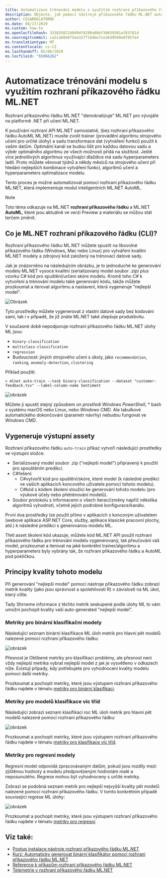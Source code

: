 ```yaml
---
title: Automatizace trénování modelu s využitím rozhraní příkazového řádku ML.NET
description: Objevte, jak pomocí nástroje příkazového řádku ML.NET automaticky trénování nejlepší model z příkazového řádku.
author: CESARDELATORRE
ms.date: 04/17/2019
ms.custom: how-to
ms.openlocfilehash: 33383582140d9df4290a0bbf30659301af837d1d
ms.sourcegitcommit: ca2ca60e6f5ea327f164be7ce26d9599e0f85fe4
ms.translationtype: MT
ms.contentlocale: cs-CZ
ms.lasthandoff: 05/06/2019
ms.locfileid: "65066262"
---
```

# <a name="automate-model-training-with-the-mlnet-cli"></a>Automatizace trénování modelu s využitím rozhraní příkazového řádku ML.NET

Rozhraní příkazového řádku ML.NET "demokratizuje" ML.NET pro vývojáře na platformě .NET při učení ML.NET.

K používání rozhraní API ML.NET samostatně, (bez rozhraní příkazového řádku AutoML ML.NET) musíte zvolit trainer (provádění algoritmu strojového učení pro určité úlohy) a sadu transformace dat (vytváření funkcí) použít k vašim datům. Optimální kanál se budou lišit pro každou datovou sadu a výběr optimálního algoritmu ze všech možností přidá na složitost. Ještě více jednotlivých algoritmus využívající dlaždice má sadu hyperparameters ladit. Proto můžete věnovat týdnů a někdy měsíců na strojového učení při hledání nejlepších kombinace vytváření funkcí, algoritmů učení a hyperparameters optimalizace modelu.

Tento proces je možné automatizovat pomocí rozhraní příkazového řádku ML.NET, která implementuje modul inteligentních ML.NET AutoML. 

> [!NOTE]
> Toto téma odkazuje na ML.NET **rozhraní příkazového řádku** a ML.NET **AutoML**, které jsou aktuálně ve verzi Preview a materiálu se můžou stát terčem změnit. 

## <a name="what-is-the-mlnet-command-line-interface-cli"></a>Co je ML.NET rozhraní příkazového řádku (CLI)?

Rozhraní příkazového řádku ML.NET můžete spustit na libovolné příkazového řádku (Windows, Mac nebo Linux) pro vytváření kvalitní ML.NET modely a zdrojový kód založený na trénovací datové sady.

Jak je znázorněno na následujícím obrázku, je to jednoduché ke generování modelu ML.NET vysoce kvalitní (serializovaný model soubor .zip) plus vzorku C# kód pro spuštění/určení skóre modelu. Kromě toho C# k vytvoření a trénování modelu také generování kódu, takže můžete prozkoumat a iterovat algoritmu a nastavení, která vygeneruje "nejlepší model". 

![Obrázek](media/automate-training-with-cli/cli-high-level-process.png "AutoML modul práci uvnitř rozhraní příkazového řádku ML.NET")

Tyto prostředky můžete vygenerovat z vlastní datové sady bez kódování sami, tak i v případě, že již znáte ML.NET také zlepšuje produktivitu.

V současné době nepodporuje rozhraní příkazového řádku ML.NET úlohy ML jsou:

- `binary-classification`
- `multiclass-classification` 
- `regression`
- Budoucnost: jiných strojového učení s úkoly, jako `recommendation`, `ranking`, `anomaly-detection`, `clustering`

Příklad použití:

```console
> mlnet auto-train --task binary-classification --dataset "customer-feedback.tsv" --label-column-name Sentiment
```

![obrázek](media/automate-training-with-cli/cli-model-generation.gif)

Můžete ji spustit stejný způsobem on *prostředí Windows PowerShell*, * bash v systému macOS nebo Linux, nebo *Windows CMD*. Ale tabulkové automatického dokončování (parametr návrhy) nebudou fungovat ve *Windows CMD*.

## <a name="output-assets-generated"></a>Vygeneruje výstupní assety

Rozhraní příkazového řádku `auto-train` příkaz vytvoří následující prostředky ve výstupní složce:

- Serializovaný model soubor .zip ("nejlepší model") připravený k použití pro spouštěním predikcí. 
- C#řešení:
    - C#vytvořit kód pro spuštění/skóre, které model (k následné predikci ve vašich aplikacích koncového uživatele pomocí tohoto modelu).
    - C#kód s kódem školení sloužící ke generování tohoto modelu (pro výukové účely nebo přetrénování modelů).
- Soubor protokolu s informacemi o všech iterací/změny napříč několika algoritmů vyhodnotí, včetně jejich podrobné konfigurace/kanálu.

První dva prostředky lze použít přímo v aplikacích s koncovým uživatelem (webové aplikace ASP.NET Core, služby, aplikace klasické pracovní plochy, atd.) k následné predikci s generovanou modelu ML.

Třetí asset školení kód ukazuje, můžete kód ML.NET API použil rozhraní příkazového řádku pro trénování modelu vygenerovaný, tak přeučování váš model, prozkoumat a iterovat na jaké konkrétní trainer/algoritmu a hyperparameters byly vybrány tak, že rozhraní příkazového řádku a AutoML pod pokličkou. 

## <a name="understanding-the-quality-of-the-model"></a>Principy kvality tohoto modelu

Při generování "nejlepší model" pomocí nástroje příkazového řádku zobrazí metrik kvality (jako jsou správnost a spolehlivosti R) v závislosti na ML úkol, který cílíte.

Tady Shrneme informace z těchto metrik seskupené podle úlohy ML to vám umožní pochopit kvality vaší auto-generated "nejlepší model".

### <a name="metrics-for-binary-classification-models"></a>Metriky pro binární klasifikační modely

 Následující seznam binární klasifikace ML úloh metrik pro hlavní pět modelů nalezené pomocí rozhraní příkazového řádku: 

![obrázek](media/automate-training-with-cli/cli-binary-classification-metrics.png)

Přesnost je Oblíbené metriky pro klasifikaci problémy, ale přesnost není vždy nejlepší metrika vybrat nejlepší model z jak je vysvětleno v odkazech níže. Existují případy, kdy potřebujete pro vyhodnocení kvality modelu pomocí další metriky.

Prozkoumat a pochopit metriky, které jsou výstupem rozhraní příkazového řádku najdete v tématu [metriky pro binární klasifikaci](resources/metrics.md#metrics-for-binary-classification).

### <a name="metrics-for-multi-class-classification-models"></a>Metriky pro modelů klasifikace víc tříd

 Následující zobrazí seznam klasifikací roc ML úloh metrik pro hlavní pět modelů nalezené pomocí rozhraní příkazového řádku: 

![obrázek](media/automate-training-with-cli/cli-multiclass-classification-metrics.png)

Prozkoumat a pochopit metriky, které jsou výstupem rozhraní příkazového řádku najdete v tématu [metriky pro klasifikace víc tříd](resources/metrics.md#metrics-for-multi-class-classification).

### <a name="metrics-for-regression-models"></a>Metriky pro regresní modely

Regresní model odpovídá zpracovávaným datům, pokud jsou rozdíly mezi zjištěnou hodnoty a modelu předpovězeným hodnotám malé a neposunutého. Regrese mohou být vyhodnoceny s určité metriky.

Zobrazí se podobná seznam metrik pro nejlepší nejvyšší kvality pět modelů nalezené pomocí rozhraní příkazového řádku. V tomto konkrétním případě související regrese ML úlohy:

![obrázek](media/automate-training-with-cli/cli-regression-metrics.png)

Prozkoumat a pochopit metriky, které jsou výstupem rozhraní příkazového řádku najdete v tématu [metriky pro regresní](resources/metrics.md#metrics-for-regression).

## <a name="see-also"></a>Viz také:

- [Postup instalace nástroje rozhraní příkazového řádku ML.NET](how-to-guides/install-ml-net-cli.md)
- [Kurz: Automaticky generovat binární klasifikátor pomocí rozhraní příkazového řádku ML.NET](tutorials/mlnet-cli.md)
- [Reference k příkazům rozhraní příkazového řádku ML.NET](reference/ml-net-cli-reference.md)
- [Telemetrie v rozhraní příkazového řádku ML.NET](resources/ml-net-cli-telemetry.md)
